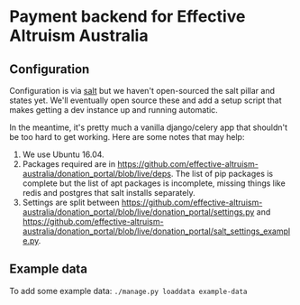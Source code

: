 # Payment backend for Effective Altruism Australia

## Configuration

Configuration is via [salt](https://docs.saltstack.com/en/latest/) but we haven't open-sourced the salt pillar and
states yet. We'll eventually open source these and add a setup script that makes getting a dev instance up and running automatic.

In the meantime, it's pretty much a vanilla django/celery app that shouldn't be too hard to get working.
Here are some notes that may help:

1. We use Ubuntu 16.04.
2. Packages required are in https://github.com/effective-altruism-australia/donation_portal/blob/live/deps. The list of
pip packages is complete but the list of apt packages is incomplete, missing things like redis and postgres that salt
installs separately.
3. Settings are split between https://github.com/effective-altruism-australia/donation_portal/blob/live/donation_portal/settings.py
and https://github.com/effective-altruism-australia/donation_portal/blob/live/donation_portal/salt_settings_example.py.

## Example data

To add some example data: `./manage.py loaddata example-data`
